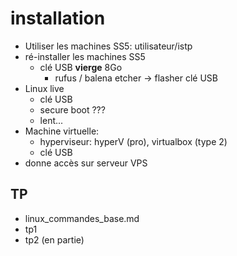 # installation

- Utiliser les machines SS5: utilisateur/istp
- ré-installer les machines SS5
  - clé USB **vierge** 8Go
    - rufus / balena etcher -> flasher clé USB
- Linux live
  - clé USB
  - secure boot ???
  - lent...
- Machine virtuelle:
  - hyperviseur: hyperV (pro), virtualbox (type 2)
  - clé USB
- donne accès sur serveur VPS

## TP
- linux_commandes_base.md
- tp1
- tp2 (en partie)